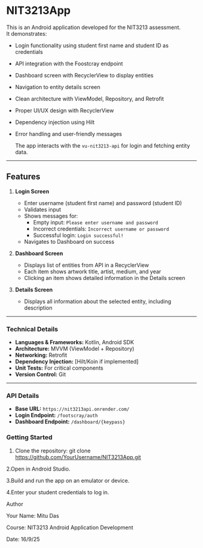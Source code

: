 ﻿# NIT3213App


This is an Android application developed for the NIT3213 assessment.  
It demonstrates:
- Login functionality using student first name and student ID as credentials
- API integration with the Foostcray endpoint
- Dashboard screen with RecyclerView to display entities
- Navigation to entity details screen
- Clean architecture with ViewModel, Repository, and Retrofit
- Proper UI/UX design with RecyclerView
- Dependency injection using Hilt
- Error handling and user-friendly messages

  The app interacts with the `vu-nit3213-api` for login and fetching entity data.

---

## Features
1. **Login Screen**
    - Enter username (student first name) and password (student ID)
    - Validates input
    - Shows messages for:
        - Empty input: `Please enter username and password`
        - Incorrect credentials: `Incorrect username or password`
        - Successful login: `Login successful!`
    - Navigates to Dashboard on success

2. **Dashboard Screen**
    - Displays list of entities from API in a RecyclerView
    - Each item shows artwork title, artist, medium, and year
    - Clicking an item shows detailed information in the Details screen

3. **Details Screen**
    - Displays all information about the selected entity, including description

---

### Technical Details

- **Languages & Frameworks:** Kotlin, Android SDK
- **Architecture:** MVVM (ViewModel + Repository)
- **Networking:** Retrofit
- **Dependency Injection:** [Hilt/Koin if implemented]
- **Unit Tests:** For critical components
- **Version Control:** Git

---

### API Details

- **Base URL:** `https://nit3213api.onrender.com/`
- **Login Endpoint:** `/footscray/auth`
- **Dashboard Endpoint:** `/dashboard/{keypass}`



### Getting Started

1. Clone the repository:
git clone https://github.com/YourUsername/NIT3213App.git

 2.Open in Android Studio.
 
 3.Build and run the app on an emulator or device.
 
 4.Enter your student credentials to log in.


Author

Your Name: Mitu Das

Course: NIT3213 Android Application Development

Date: 16/9/25


